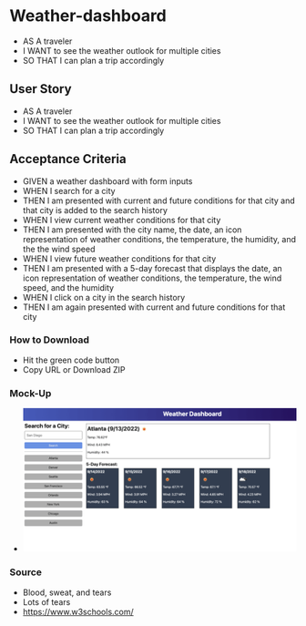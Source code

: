 # Weather-dashboard
* AS A traveler 
* I WANT to see the weather outlook for multiple cities 
* SO THAT I can plan a trip accordingly

## User Story
* AS A traveler
* I WANT to see the weather outlook for multiple cities
* SO THAT I can plan a trip accordingly

## Acceptance Criteria
* GIVEN a weather dashboard with form inputs
* WHEN I search for a city
* THEN I am presented with current and future conditions for that city and that city is added to the search history
* WHEN I view current weather conditions for that city
* THEN I am presented with the city name, the date, an icon representation of weather conditions, the temperature, the humidity, and the the wind speed
* WHEN I view future weather conditions for that city
* THEN I am presented with a 5-day forecast that displays the date, an icon representation of weather conditions, the temperature, the wind speed, and the humidity
* WHEN I click on a city in the search history
* THEN I am again presented with current and future conditions for that city

### How to Download 
* Hit the green code button
* Copy URL or Download ZIP

### Mock-Up
* ![Weather-Mock](./assets/weather-mock.png)

### Source
* Blood, sweat, and tears
* Lots of tears
* https://www.w3schools.com/